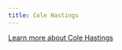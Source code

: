 ```yaml
---
title: Cole Hastings
---
```


[Learn more about Cole Hastings](https://www.youtube.com/c/ColeHastings)
